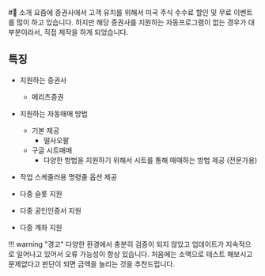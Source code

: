 #👋 소개
요즘에 증권사에서 고객 유치를 위해서 미국 주식 수수료 할인 및 무료 이벤트를 많이 하고 있습니다. 하지만 해당 증권사를 지원하는 자동프로그램이 없는 경우가 대부분이라서, 직접 제작을 하게 되었습니다.

## 특징
* 지원하는 증권사
    * 메리츠증권

* 지원하는 자동매매 방법
    * 기본 제공
        * 떨사오팔
        <!--* 동적그리드-->
    * 구글 시트매매
        * 다양한 방법을 지원하기 위해서 시트를 통해 매매하는 방법 제공 (전문가용)

* 작업 스케줄러용 명령줄 옵션 제공
* 다중 슬롯 지원
* 다중 공인인증서 지원
* 다중 계좌 지원 

!!! warning "경고"
    다양한 환경에서 충분히 검증이 되지 않았고 업데이트가 지속적으로 일어나고 있어서 오류 가능성이 항상 있습니다. 처음에는 소액으로 테스트 해보시고 문제없다고 판단이 되면 금액을 늘리는 것을 추천드립니다.
